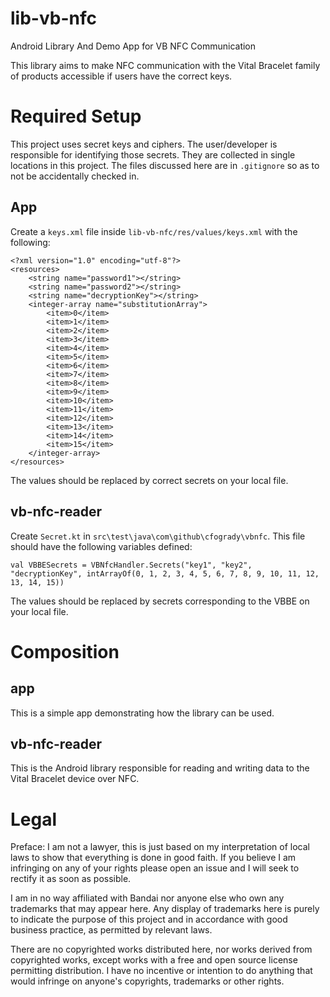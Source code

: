 # lib-vb-nfc
Android Library And Demo App for VB NFC Communication

This library aims to make NFC communication with the Vital Bracelet family of products accessible if users have the correct keys.

# Required Setup
This project uses secret keys and ciphers. The user/developer is responsible for identifying those
secrets. They are collected in single locations in this project. The files discussed here are in
`.gitignore` so as to not be accidentally checked in.

## App
Create a `keys.xml` file inside `lib-vb-nfc/res/values/keys.xml` with the following:
```
<?xml version="1.0" encoding="utf-8"?>
<resources>
    <string name="password1"></string>
    <string name="password2"></string>
    <string name="decryptionKey"></string>
    <integer-array name="substitutionArray">
        <item>0</item>
        <item>1</item>
        <item>2</item>
        <item>3</item>
        <item>4</item>
        <item>5</item>
        <item>6</item>
        <item>7</item>
        <item>8</item>
        <item>9</item>
        <item>10</item>
        <item>11</item>
        <item>12</item>
        <item>13</item>
        <item>14</item>
        <item>15</item>
    </integer-array>
</resources>
```
The values should be replaced by correct secrets on your local file.

## vb-nfc-reader
Create `Secret.kt` in `src\test\java\com\github\cfogrady\vbnfc`. This file should have the following variables defined:
```
val VBBESecrets = VBNfcHandler.Secrets("key1", "key2", "decryptionKey", intArrayOf(0, 1, 2, 3, 4, 5, 6, 7, 8, 9, 10, 11, 12, 13, 14, 15))
```
The values should be replaced by secrets corresponding to the VBBE on your local file.

# Composition
## app
This is a simple app demonstrating how the library can be used.

## vb-nfc-reader
This is the Android library responsible for reading and writing data to the Vital Bracelet device over NFC.

# Legal
Preface: I am not a lawyer, this is just based on my interpretation of local laws to show that everything is done in good faith. If you believe I am infringing on any of your rights please open an issue and I will seek to rectify it as soon as possible.

I am in no way affiliated with Bandai nor anyone else who own any trademarks that may appear here. Any display of trademarks here is purely to indicate the purpose of this project and in accordance with good business practice, as permitted by relevant laws.

There are no copyrighted works distributed here, nor works derived from copyrighted works, except works with a free and open source license permitting distribution. I have no incentive or intention to do anything that would infringe on anyone's copyrights, trademarks or other rights.
